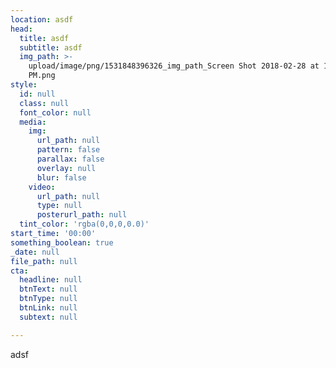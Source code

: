 ```yaml
---
location: asdf
head:
  title: asdf
  subtitle: asdf
  img_path: >-
    upload/image/png/1531848396326_img_path_Screen Shot 2018-02-28 at 12.34.01
    PM.png
style:
  id: null
  class: null
  font_color: null
  media:
    img:
      url_path: null
      pattern: false
      parallax: false
      overlay: null
      blur: false
    video:
      url_path: null
      type: null
      posterurl_path: null
  tint_color: 'rgba(0,0,0,0.0)'
start_time: '00:00'
something_boolean: true
_date: null
file_path: null
cta:
  headline: null
  btnText: null
  btnType: null
  btnLink: null
  subtext: null

---
```


<p>adsf</p>


